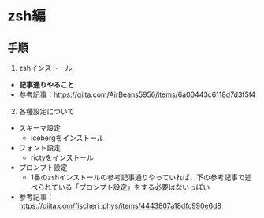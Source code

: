 # zsh編

## 手順
1. zshインストール
- **記事通りやること**
- 参考記事：https://qiita.com/AirBeans5956/items/6a00443c6118d7d3f5f4
2. 各種設定について
- スキーマ設定
	- icebergをインストール
- フォント設定
	- rictyをインストール
- プロンプト設定
	- 1番のzshインストールの参考記事通りやっていれば、下の参考記事で述べられている「プロンプト設定」をする必要はないっぽい
- 参考記事：https://qiita.com/fischeri_phys/items/4443807a18dfc990e6d8